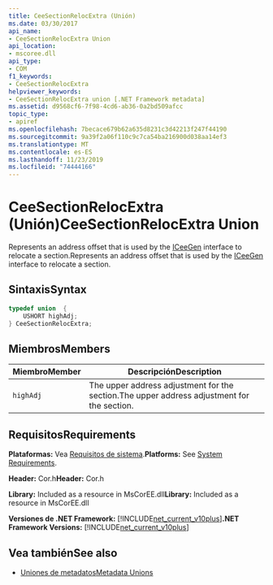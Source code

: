 ```yaml
---
title: CeeSectionRelocExtra (Unión)
ms.date: 03/30/2017
api_name:
- CeeSectionRelocExtra Union
api_location:
- mscoree.dll
api_type:
- COM
f1_keywords:
- CeeSectionRelocExtra
helpviewer_keywords:
- CeeSectionRelocExtra union [.NET Framework metadata]
ms.assetid: d9568cf6-7f98-4cd6-ab36-0a2bd509afcc
topic_type:
- apiref
ms.openlocfilehash: 7becace679b62a635d8231c3d42213f247f44190
ms.sourcegitcommit: 9a39f2a06f110c9c7ca54ba216900d038aa14ef3
ms.translationtype: MT
ms.contentlocale: es-ES
ms.lasthandoff: 11/23/2019
ms.locfileid: "74444166"
---
```

# <a name="ceesectionrelocextra-union"></a><span data-ttu-id="448ff-102">CeeSectionRelocExtra (Unión)</span><span class="sxs-lookup"><span data-stu-id="448ff-102">CeeSectionRelocExtra Union</span></span>
<span data-ttu-id="448ff-103">Represents an address offset that is used by the [ICeeGen](../../../../docs/framework/unmanaged-api/metadata/iceegen-interface.md) interface to relocate a section.</span><span class="sxs-lookup"><span data-stu-id="448ff-103">Represents an address offset that is used by the [ICeeGen](../../../../docs/framework/unmanaged-api/metadata/iceegen-interface.md) interface to relocate a section.</span></span>  
  
## <a name="syntax"></a><span data-ttu-id="448ff-104">Sintaxis</span><span class="sxs-lookup"><span data-stu-id="448ff-104">Syntax</span></span>  
  
```cpp  
typedef union  {  
    USHORT highAdj;  
} CeeSectionRelocExtra;  
```  
  
## <a name="members"></a><span data-ttu-id="448ff-105">Miembros</span><span class="sxs-lookup"><span data-stu-id="448ff-105">Members</span></span>  
  
|<span data-ttu-id="448ff-106">Miembro</span><span class="sxs-lookup"><span data-stu-id="448ff-106">Member</span></span>|<span data-ttu-id="448ff-107">Descripción</span><span class="sxs-lookup"><span data-stu-id="448ff-107">Description</span></span>|  
|------------|-----------------|  
|`highAdj`|<span data-ttu-id="448ff-108">The upper address adjustment for the section.</span><span class="sxs-lookup"><span data-stu-id="448ff-108">The upper address adjustment for the section.</span></span>|  
  
## <a name="requirements"></a><span data-ttu-id="448ff-109">Requisitos</span><span class="sxs-lookup"><span data-stu-id="448ff-109">Requirements</span></span>  
 <span data-ttu-id="448ff-110">**Plataformas:** Vea [Requisitos de sistema](../../../../docs/framework/get-started/system-requirements.md).</span><span class="sxs-lookup"><span data-stu-id="448ff-110">**Platforms:** See [System Requirements](../../../../docs/framework/get-started/system-requirements.md).</span></span>  
  
 <span data-ttu-id="448ff-111">**Header:** Cor.h</span><span class="sxs-lookup"><span data-stu-id="448ff-111">**Header:** Cor.h</span></span>  
  
 <span data-ttu-id="448ff-112">**Library:** Included as a resource in MsCorEE.dll</span><span class="sxs-lookup"><span data-stu-id="448ff-112">**Library:** Included as a resource in MsCorEE.dll</span></span>  
  
 <span data-ttu-id="448ff-113">**Versiones de .NET Framework:** [!INCLUDE[net_current_v10plus](../../../../includes/net-current-v10plus-md.md)]</span><span class="sxs-lookup"><span data-stu-id="448ff-113">**.NET Framework Versions:** [!INCLUDE[net_current_v10plus](../../../../includes/net-current-v10plus-md.md)]</span></span>  
  
## <a name="see-also"></a><span data-ttu-id="448ff-114">Vea también</span><span class="sxs-lookup"><span data-stu-id="448ff-114">See also</span></span>

- [<span data-ttu-id="448ff-115">Uniones de metadatos</span><span class="sxs-lookup"><span data-stu-id="448ff-115">Metadata Unions</span></span>](../../../../docs/framework/unmanaged-api/metadata/metadata-unions.md)
